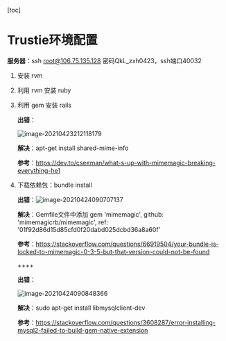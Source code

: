[toc]

# Trustie环境配置

**服务器**：ssh root@106.75.135.128  密码QkL_zxh0423，ssh端口40032

1. 安装 rvm

2. 利用 rvm 安装 ruby

3. 利用 gem 安装 rails

   **出错**：

   ![image-20210423212118179](https://i.loli.net/2021/04/23/4R7DUnKjyePWw21.png)

   **解决**：apt-get install shared-mime-info

   **参考**：https://dev.to/cseeman/what-s-up-with-mimemagic-breaking-everything-he1

4. 下载依赖包：bundle install

   **出错**：![image-20210424090707137](https://i.loli.net/2021/04/24/uIte8dXlYhPsUmE.png)

   **解决**：Gemfile文件中添加 gem 'mimemagic', github: 'mimemagicrb/mimemagic', ref: '01f92d86d15d85cfd0f20dabd025dcbd36a8a60f'

   **参考**：https://stackoverflow.com/questions/66919504/your-bundle-is-locked-to-mimemagic-0-3-5-but-that-version-could-not-be-found

   ++++

   **出错**：

   ![image-20210424090848366](/home/qiubing/.config/Typora/typora-user-images/image-20210424090848366.png)

   **解决**：sudo apt-get install libmysqlclient-dev

   **参考**：https://stackoverflow.com/questions/3608287/error-installing-mysql2-failed-to-build-gem-native-extension

   
